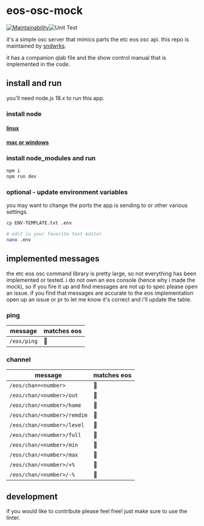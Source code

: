 # eos-osc-mock

[![Maintainability](https://api.codeclimate.com/v1/badges/6a7198e7294d8269f6d0/maintainability)](https://codeclimate.com/github/johnmckenna-snd/eos-osc-mock/maintainability)![Unit Test](https://github.com/johnmckenna-snd/eos-osc-mock/actions/workflows/unit-test.yml/badge.svg)

it's a simple osc server that mimics parts the etc eos osc api. this repo is maintained by [sndwrks](https://sndwrks.xyz/haze-watch).

it has a companion qlab file and the show control manual that is implemented in the code.

## install and run

you'll need node.js 18.x to run this app.

### install node

#### [linux](https://github.com/nodesource/distributions)
#### [mac or windows](https://nodejs.org/en/download)

### install node_modules and run

```sh
npm i
npm run dev
```

### optional - update environment variables

you may want to change the ports the app is sending to or other various settings.

```sh
cp ENV-TEMPLATE.txt .env

# edit in your favorite text editor
nano .env
```

## implemented messages

the etc eos osc command library is pretty large, so not everything has been implemented or tested. i do not own an eos console (hence why i made the mock), so if you fire it up and find messages are not up to spec please open an issue. if you find that messages are accurate to the eos implementation open up an issue or pr to let me know it's correct and i'll update the table.

### ping

| message | matches eos |
| --- | --- |
| `/eos/ping` | 🤷 |

### channel

| message | matches eos |
| --- | --- |
| `/eos/chan=<number>` | 🤷 |
| `/eos/chan/<number>/out` | 🤷 |
| `/eos/chan/<number>/home` | 🤷 |
| `/eos/chan/<number>/remdim` | 🤷 |
| `/eos/chan/<number>/level` | 🤷 |
| `/eos/chan/<number>/full` | 🤷 |
| `/eos/chan/<number>/min` | 🤷 |
| `/eos/chan/<number>/max` | 🤷 |
| `/eos/chan/<number>/+%` | 🤷 |
| `/eos/chan/<number>/-%` | 🤷 |

## development

if you would like to contribute please feel free! just make sure to use the linter.